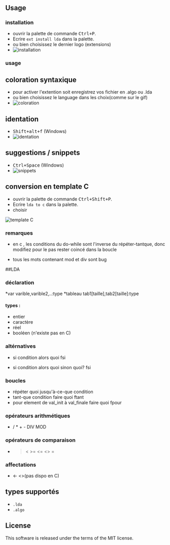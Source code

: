 # 

## Usage

### installation

  * ouvrir la palette de commande <kbd>Ctrl+P</kbd>.
  * Ecrire `ext install lda` dans la palette.
  * ou bien choisissez le dernier logo (extensions)
  * ![installation](https://user-images.githubusercontent.com/6844928/47269705-fb551000-d561-11e8-8699-3ebbcee6b608.gif)
### usage

## coloration syntaxique
* pour activer l'extention soit enregistrez vos fichier en .algo ou .lda
* ou bien choisissez le language dans les choix(comme sur le gif)
* ![coloration](https://user-images.githubusercontent.com/6844928/47269722-2b9cae80-d562-11e8-860d-582fda6c8e93.gif)

## identation
* <kbd>Shift+alt+f</kbd> (Windows)
* ![identation](https://user-images.githubusercontent.com/6844928/47269741-74546780-d562-11e8-9015-2e3b89822b35.gif)
## suggestions / snippets 
* <kbd>Ctrl+Space</kbd> (Windows)
* ![snippets](https://user-images.githubusercontent.com/6844928/47269763-ac5baa80-d562-11e8-97a2-95602783746b.gif)

## conversion en template C 
  * ouvrir la palette de commande <kbd>Ctrl+Shift+P</kbd>.
  * Ecrire `lda to c` dans la palette.
  * choisir 
  
  ![template C](https://user-images.githubusercontent.com/6844928/47269795-fe043500-d562-11e8-8659-171f8117890e.gif)

### remarques
 * en c , les conditions du do-while sont l'inverse du répéter-tantque, donc modifiez pour le pas rester coincé dans la boucle

 * tous les mots contenant mod et div sont bug


 ##LDA
### déclaration
*var varible,varible2,..:type
*tableau tab1[taille],tab2[taille]:type


#### types :
 *   entier 
 *   caractère
 *   réel
 *   booléen (n'existe pas en C)


### altérnatives 
 *   si condition alors
        quoi
    fsi

 *   si condition alors
        quoi
    sinon
        quoi?
    fsi

### boucles
*    répéter
        quoi
    jusqu'à-ce-que condition
*    tant-que condition faire
        quoi
    ftant
*    pour element de val_init à val_finale faire
        quoi
    fpour


### opérateurs arithmétiques 
* / * + - DIV MOD
### opérateurs de comparaison
* > < >= <= <> = 
### affectations 
* <- <>(pas dispo en C)

## types supportés

  * `.lda`
  * `.algo`


## License

This software is released under the terms of the MIT license.